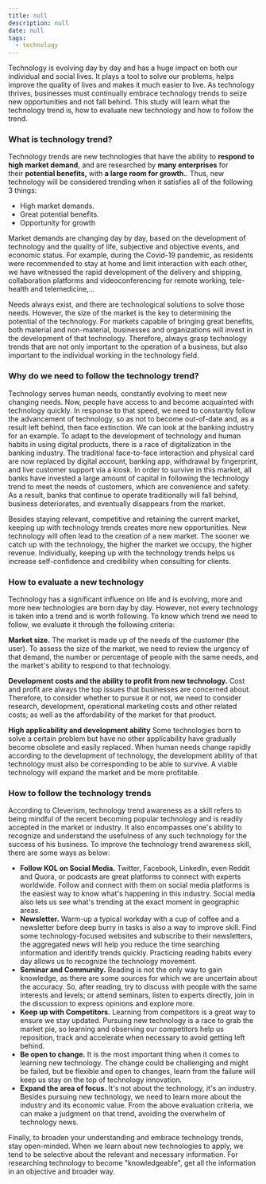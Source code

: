 ```yaml
---
title: null
description: null
date: null
tags:
  - technology
---
```


Technology is evolving day by day and has a huge impact on both our individual and social lives. It plays a tool to solve our problems, helps improve the quality of lives and makes it much easier to live. As technology thrives, businesses must continually embrace technology trends to seize new opportunities and not fall behind. This study will learn what the technology trend is, how to evaluate new technology and how to follow the trend.

### What is technology trend?

Technology trends are new technologies that have the ability to **respond to high market demand**, and are researched by **many enterprises** for their **potential benefits,** with **a large room for growth.**. Thus, new technology will be considered trending when it satisfies all of the following 3 things:

- High market demands.
- Great potential benefits.
- Opportunity for growth

Market demands are changing day by day, based on the development of technology and the quality of life, subjective and objective events, and economic status. For example, during the Covid-19 pandemic, as residents were recommended to stay at home and limit interaction with each other, we have witnessed the rapid development of the delivery and shipping, collaboration platforms and videoconferencing for remote working, tele-health and telemedicine,...

Needs always exist, and there are technological solutions to solve those needs. However, the size of the market is the key to determining the potential of the technology. For markets capable of bringing great benefits, both material and non-material, businesses and organizations will invest in the development of that technology. Therefore, always grasp technology trends that are not only important to the operation of a business, but also important to the individual working in the technology field.

### Why do we need to follow the technology trend?

Technology serves human needs, constantly evolving to meet new changing needs. Now, people have access to and become acquainted with technology quickly. In response to that speed, we need to constantly follow the advancement of technology, so as not to become out-of-date and, as a result left behind, then face extinction. We can look at the banking industry for an example. To adapt to the development of technology and human habits in using digital products, there is a race of digitalization in the banking industry. The traditional face-to-face interaction and physical card are now replaced by digital account, banking app, withdrawal by fingerprint, and live customer support via a kiosk. In order to survive in this market, all banks have invested a large amount of capital in following the technology trend to meet the needs of customers, which are convenience and safety. As a result, banks that continue to operate traditionally will fall behind, business deteriorates, and eventually disappears from the market.

Besides staying relevant, competitive and retaining the current market, keeping up with technology trends creates more new opportunities. New technology will often lead to the creation of a new market. The sooner we catch up with the technology, the higher the market we occupy, the higher revenue. Individually, keeping up with the technology trends helps us increase self-confidence and credibility when consulting for clients.

### How to evaluate a new technology

Technology has a significant influence on life and is evolving, more and more new technologies are born day by day. However, not every technology is taken into a trend and is worth following. To know which trend we need to follow, we evaluate it through the following criteria:

**Market size.** The market is made up of the needs of the customer (the user). To assess the size of the market, we need to review the urgency of that demand, the number or percentage of people with the same needs, and the market's ability to respond to that technology.

**Development costs and the ability to profit from new technology.** Cost and profit are always the top issues that businesses are concerned about. Therefore, to consider whether to pursue it or not, we need to consider research, development, operational marketing costs and other related costs; as well as the affordability of the market for that product.

**High applicability and development ability** Some technologies born to solve a certain problem but have no other applicability have gradually become obsolete and easily replaced. When human needs change rapidly according to the development of technology, the development ability of that technology must also be corresponding to be able to survive. A viable technology will expand the market and be more profitable.

### How to follow the technology trends

According to Cleverism, technology trend awareness as a skill refers to being mindful of the recent becoming popular technology and is readily accepted in the market or industry. It also encompasses one's ability to recognize and understand the usefulness of any such technology for the success of his business. To improve the technology trend awareness skill, there are some ways as below:

- **Follow KOL on Social Media.** Twitter, Facebook, LinkedIn, even Reddit and Quora, or podcasts are great platforms to connect with experts worldwide. Follow and connect with them on social media platforms is the easiest way to know what's happening in this industry. Social media also lets us see what's trending at the exact moment in geographic areas.
- **Newsletter.** Warm-up a typical workday with a cup of coffee and a newsletter before deep burry in tasks is also a way to improve skill. Find some technology-focused websites and subscribe to their newsletters, the aggregated news will help you reduce the time searching information and identify trends quickly. Practicing reading habits every day allows us to recognize the technology movement.
- **Seminar and Community.** Reading is not the only way to gain knowledge, as there are some sources for which we are uncertain about the accuracy. So, after reading, try to discuss with people with the same interests and levels; or attend seminars, listen to experts directly, join in the discussion to express opinions and explore more.
- **Keep up with Competitors.** Learning from competitors is a great way to ensure we stay updated. Pursuing new technology is a race to grab the market pie, so learning and observing our competitors help us reposition, track and accelerate when necessary to avoid getting left behind.
- **Be open to change.** It is the most important thing when it comes to learning new technology. The change could be challenging and might be failed, but be flexible and open to changes, learn from the failure will keep us stay on the top of technology innovation.
- **Expand the area of focus.** It's not about the technology, it's an industry. Besides pursuing new technology, we need to learn more about the industry and its economic value. From the above evaluation criteria, we can make a judgment on that trend, avoiding the overwhelm of technology news.

Finally, to broaden your understanding and embrace technology trends, stay open-minded. When we learn about new technologies to apply, we tend to be selective about the relevant and necessary information. For researching technology to become "knowledgeable", get all the information in an objective and broader way.
